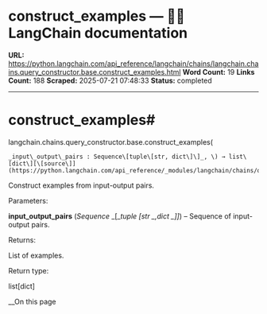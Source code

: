 # construct_examples — 🦜🔗 LangChain  documentation

**URL:** https://python.langchain.com/api_reference/langchain/chains/langchain.chains.query_constructor.base.construct_examples.html
**Word Count:** 19
**Links Count:** 188
**Scraped:** 2025-07-21 07:48:33
**Status:** completed

---

# construct\_examples\#

langchain.chains.query\_constructor.base.construct\_examples\(

    _input\_output\_pairs : Sequence\[tuple\[str, dict\]\]_, \) → list\[dict\][\[source\]](https://python.langchain.com/api_reference/_modules/langchain/chains/query_constructor/base.html#construct_examples)\#     

Construct examples from input-output pairs.

Parameters:     

**input\_output\_pairs** \(_Sequence_ _\[__tuple_ _\[__str_ _,__dict_ _\]__\]_\) – Sequence of input-output pairs.

Returns:     

List of examples.

Return type:     

list\[dict\]

__On this page